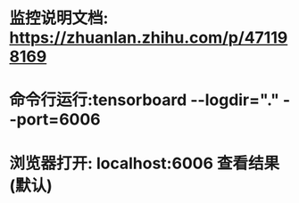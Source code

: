 # 监控说明文档: https://zhuanlan.zhihu.com/p/471198169

# 命令行运行:tensorboard --logdir="." --port=6006

# 浏览器打开: localhost:6006 查看结果(默认)


